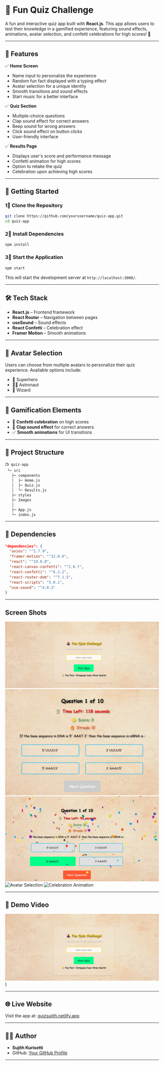 
# 🎩 Fun Quiz Challenge

A fun and interactive quiz app built with **React.js**. This app allows users to test their knowledge in a gamified experience, featuring sound effects, animations, avatar selection, and confetti celebrations for high scores! 🎉

---

## 🌟 Features

✅ **Home Screen**
- Name input to personalize the experience
- Random fun fact displayed with a typing effect
- Avatar selection for a unique identity
- Smooth transitions and sound effects
- Start music for a better interface

✅ **Quiz Section**
- Multiple-choice questions
- Clap sound effect for correct answers
- Beep sound for wrong answers
- Click sound effect on button clicks
- User-friendly interface

✅ **Results Page**
- Displays user's score and performance message
- Confetti animation for high scores
- Option to retake the quiz
- Celebration upon achieving high scores

---

## 🚀 Getting Started

### **1⃣ Clone the Repository**
```sh
git clone https://github.com/yourusername/quiz-app.git
cd quiz-app
```

### **2⃣ Install Dependencies**
```sh
npm install
```

### **3⃣ Start the Application**
```sh
npm start
```
This will start the development server at `http://localhost:3000/`.

---

## 🛠️ Tech Stack

- **React.js** – Frontend framework
- **React Router** – Navigation between pages
- **useSound** – Sound effects
- **React Confetti** – Celebration effect
- **Framer Motion** – Smooth animations

---

## 💁️ Avatar Selection

Users can choose from multiple avatars to personalize their quiz experience. Available options include:
- 🧜 Superhero
- 👩‍🚀 Astronaut
- 🧙 Wizard

---

## 💂️ Gamification Elements
- 🎉 **Confetti celebration** on high scores
- 👏 **Clap sound effect** for correct answers
- ✅ **Smooth animations** for UI transitions

---

## 📁 Project Structure
```
📺 quiz-app
 └─ src
   ├─ components
   │  ├─ Home.js
   │  ├─ Quiz.js
   │  └─ Results.js
   ├─ styles
   ├─ Images
   │  
   ├─ App.js
   └─ index.js
```

---

## 📝 Dependencies
```json
"dependencies": {
  "axios": "^1.7.9",
  "framer-motion": "^12.0.6",
  "react": "^19.0.0",
  "react-canvas-confetti": "^2.0.7",
  "react-confetti": "^6.2.2",
  "react-router-dom": "^7.1.5",
  "react-scripts": "5.0.1",
  "use-sound": "^4.0.3"
}
```

---

## Screen Shots
![Home Screen](image.png)
![Quiz Section](image-1.png)
![Results Page](image-2.png)
![Avatar Selection](https://github.com/user-attachments/assets/6c7a51d9-6b86-4ae6-9013-5c95baf7914b)
![Celebration Animation](https://github.com/user-attachments/assets/942086af-c24f-401c-832d-96b5a7a5971f)

---

## 🎥 Demo Video  
[![Watch the demo video](https://github.com/kurisettisaisujith/quz/blob/main/image.png)](https://drive.google.com/file/d/1XCiP1-ERvmrltSCouAuzB4Ejr8ZGomcS/view?usp=sharing))

---

## 🌐 Live Website  
Visit the app at: [quizsujith.netlify.app](https://quizsujith.netlify.app)

---

## 👨‍💻 Author
- **Sujith Kurisetti**
- GitHub: [Your GitHub Profile](https://github.com/kurisettisaisujith)

--- 


